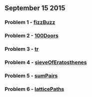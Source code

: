 ## September 15 2015

### Problem 1 - [fizzBuzz](https://github.com/WomenWhoCodeNYC/Algorithms/blob/master/challenges/fizzBuzz/fizzBuzz.md)
### Problem 2 - [100Doors](https://github.com/WomenWhoCodeNYC/Algorithms/blob/master/challenges/100Doors/100Doors.md)
### Problem 3 - [tr](https://github.com/WomenWhoCodeNYC/Algorithms/blob/master/challenges/tr/tr.md)
### Problem 4 - [sieveOfEratosthenes](https://github.com/WomenWhoCodeNYC/Algorithms/blob/master/challenges/sieveOfEratosthenes/sieveOfEratosthenes.md)
### Problem 5 - [sumPairs](https://github.com/WomenWhoCodeNYC/Algorithms/blob/master/challenges/sumPairs/sumPairs.md)
### Problem 6 - [latticePaths](https://github.com/WomenWhoCodeNYC/Algorithms/blob/master/challenges/latticePaths/latticePaths.md)
